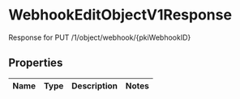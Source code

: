 

# WebhookEditObjectV1Response

Response for PUT /1/object/webhook/{pkiWebhookID}

## Properties

| Name | Type | Description | Notes |
|------------ | ------------- | ------------- | -------------|



